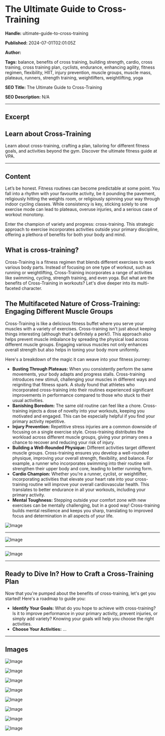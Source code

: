 # The Ultimate Guide to Cross-Training

**Handle:** ultimate-guide-to-cross-training

**Published:** 2024-07-01T02:01:05Z

**Author:**  

**Tags:** balance, benefits of cross training, building strength, cardio, cross training, cross training plan, cyclists, endurance, enhancing agility, fitness regimen, flexibility, HIIT, injury prevention, muscle groups, muscle mass, plateaus, runners, strength training, weightlifters, weightlifting, yoga

**SEO Title:** The Ultimate Guide to Cross-Training

**SEO Description:** N/A

---

## Excerpt

## Learn about Cross-Training

Learn about cross-training, crafting a plan, tailoring for different fitness goals, and activities beyond the gym. Discover the ultimate fitness guide at VPA.

---

## Content

Let’s be honest. Fitness routines can become predictable at some point. You fall into a rhythm with your favourite activity, be it pounding the pavement, religiously hitting the weights room, or religiously spinning your way through indoor cycling classes. While consistency is key, sticking solely to one exercise mode can lead to plateaus, overuse injuries, and a serious case of workout monotony.

Enter the champion of variety and progress: cross-training. This strategic approach to exercise incorporates activities outside your primary discipline, offering a plethora of benefits for both your body and mind.

## What is cross-training?

Cross-Training is a fitness regimen that blends different exercises to work various body parts. Instead of focusing on one type of workout, such as running or weightlifting, Cross-Training incorporates a range of activities like swimming, cycling, strength training, and even yoga. But what are the benefits of Cross-Training in workouts? Let's dive deeper into its multi-faceted character.

## The Multifaceted Nature of Cross-Training: Engaging Different Muscle Groups

Cross-Training is like a delicious fitness buffet where you serve your muscles with a variety of exercises. Cross-training isn't just about keeping things interesting (although that's definitely a perk!). This approach also helps prevent muscle imbalance by spreading the physical load across different muscle groups. Engaging various muscles not only enhances overall strength but also helps in toning your body more uniformly.

Here's a breakdown of the magic it can weave into your fitness journey:

- **Busting Through Plateaus:** When you consistently perform the same movements, your body adapts and progress stalls. Cross-training introduces new stimuli, challenging your muscles in different ways and reigniting that fitness spark. A study found that athletes who incorporated cross-training into their routines experienced significant improvements in performance compared to those who stuck to their usual activities.
- **Banishing Boredom:** The same old routine can feel like a chore. Cross-training injects a dose of novelty into your workouts, keeping you motivated and engaged. This can be especially helpful if you find your primary activity repetitive.
- **Injury Prevention:** Repetitive stress injuries are a common downside of focusing on a single exercise style. Cross-training distributes the workload across different muscle groups, giving your primary ones a chance to recover and reducing your risk of injury.
- **Building a Well-Rounded Physique:** Different activities target different muscle groups. Cross-training ensures you develop a well-rounded physique, improving your overall strength, flexibility, and balance. For example, a runner who incorporates swimming into their routine will strengthen their upper body and core, leading to better running form.
- **Cardio Champion:** Whether you're a runner, cyclist, or weightlifter, incorporating activities that elevate your heart rate into your cross-training routine will improve your overall cardiovascular health. This translates to better endurance in all your workouts, including your primary activity.
- **Mental Toughness:** Stepping outside your comfort zone with new exercises can be mentally challenging, but in a good way! Cross-training builds mental resilience and keeps you sharp, translating to improved focus and determination in all aspects of your life.

![Image](https://i.shgcdn.com/8f49b7dc-c585-47b8-bbf1-02d82611846f/-/format/auto/-/preview/3000x3000/-/quality/lighter/)

---

![Image](https://i.shgcdn.com/4904dbd5-9f9f-434e-b0b1-fa9009d4b422/-/format/auto/-/preview/3000x3000/-/quality/lighter/)

---

![Image](https://i.shgcdn.com/016680da-45e4-4413-ab84-cb179552572c/-/format/auto/-/preview/3000x3000/-/quality/lighter/)

---

## Ready to Dive In? How to Craft a Cross-Training Plan

Now that you're pumped about the benefits of cross-training, let's get you started! Here's a roadmap to guide you:

- **Identify Your Goals:** What do you hope to achieve with cross-training? Is it to improve performance in your primary activity, prevent injuries, or simply add variety? Knowing your goals will help you choose the right activities.
- **Choose Your Activities:** ...

---

## Images

![Image](undefined)

![Image](undefined)

![Image](undefined)

![Image](undefined)

![Image](undefined)

![Image](undefined)

![Image](undefined)

![Image](undefined)

